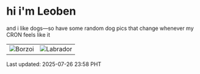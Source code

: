 # hi i'm Leoben

and i like dogs—so have some random dog pics that change whenever my CRON feels like it

|  |  |
|--------|----------|
| ![Borzoi](https://random-dog-vercel.vercel.app/api/random-borzoi?v=1753545501) | ![Labrador](https://random-dog-vercel.vercel.app/api/random-labrador?v=1753545501) |

Last updated: 2025-07-26 23:58 PHT
